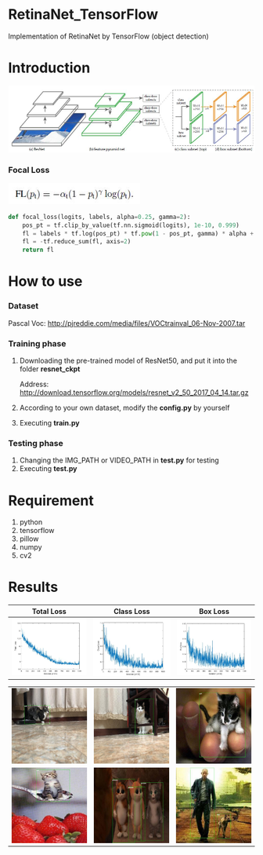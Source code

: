 # RetinaNet_TensorFlow
Implementation of RetinaNet by TensorFlow (object detection)

# Introduction
![](https://github.com/MingtaoGuo/RetinaNet_TensorFlow/blob/master/IMGS/introduction.jpg)

### Focal Loss
![](https://github.com/MingtaoGuo/RetinaNet_TensorFlow/blob/master/IMGS/formula.jpg)
``` python
def focal_loss(logits, labels, alpha=0.25, gamma=2):
    pos_pt = tf.clip_by_value(tf.nn.sigmoid(logits), 1e-10, 0.999)
    fl = labels * tf.log(pos_pt) * tf.pow(1 - pos_pt, gamma) * alpha + (1 - labels) * tf.log(1 - pos_pt) * tf.pow(pos_pt, gamma) * (1 - alpha)
    fl = -tf.reduce_sum(fl, axis=2)
    return fl
```
# How to use
### Dataset
Pascal Voc: http://pjreddie.com/media/files/VOCtrainval_06-Nov-2007.tar
### Training phase
1. Downloading the pre-trained model of ResNet50, and put it into the folder **resnet_ckpt** 
   
   Address: http://download.tensorflow.org/models/resnet_v2_50_2017_04_14.tar.gz

2. According to your own dataset, modify the **config.py** by yourself
3. Executing **train.py** 
### Testing phase
1. Changing the IMG_PATH or VIDEO_PATH in **test.py** for testing
2. Executing **test.py**
# Requirement
1. python
2. tensorflow
3. pillow
4. numpy
5. cv2
# Results
|Total Loss|Class Loss|Box Loss|
|-|-|-|
|![](https://github.com/MingtaoGuo/RetinaNet_TensorFlow/blob/master/IMGS/total_loss.jpg)|![](https://github.com/MingtaoGuo/RetinaNet_TensorFlow/blob/master/IMGS/class_loss.jpg)|![](https://github.com/MingtaoGuo/RetinaNet_TensorFlow/blob/master/IMGS/box_loss.jpg)|

||||
|-|-|-|
|![](https://github.com/MingtaoGuo/RetinaNet_TensorFlow/blob/master/IMGS/1.jpg)|![](https://github.com/MingtaoGuo/RetinaNet_TensorFlow/blob/master/IMGS/8.jpg)|![](https://github.com/MingtaoGuo/RetinaNet_TensorFlow/blob/master/IMGS/6.jpg)|
|![](https://github.com/MingtaoGuo/RetinaNet_TensorFlow/blob/master/IMGS/7.jpg)|![](https://github.com/MingtaoGuo/RetinaNet_TensorFlow/blob/master/IMGS/9.jpg)|![](https://github.com/MingtaoGuo/RetinaNet_TensorFlow/blob/master/IMGS/4.jpg)|
